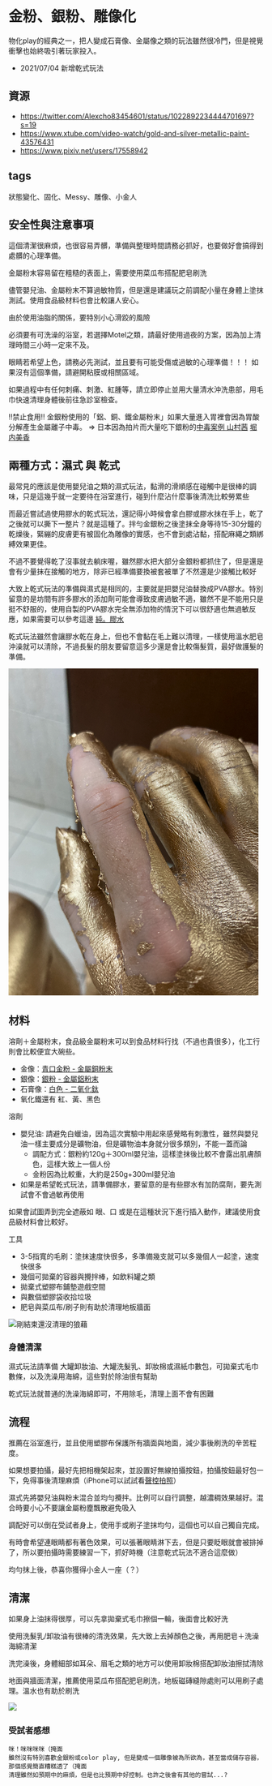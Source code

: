 金粉、銀粉、雕像化
====
物化play的經典之一，把人變成石膏像、金屬像之類的玩法雖然很冷門，但是視覺衝擊也始終吸引著玩家投入。

* 2021/07/04 新增乾式玩法

## 資源
* <https://twitter.com/Alexcho83454601/status/1022892234444701697?s=19>
* <https://www.xtube.com/video-watch/gold-and-silver-metallic-paint-43576431>
* <https://www.pixiv.net/users/17558942>

## tags
狀態變化、固化、Messy、雕像、小金人


## 安全性與注意事項
這個清潔很麻煩，也很容易弄髒，準備與整理時間請務必抓好，也要做好會搞得到處髒的心理準備。

金屬粉末容易留在粗糙的表面上，需要使用菜瓜布搭配肥皂刷洗

儘管嬰兒油、金屬粉末不算過敏物質，但是還是建議玩之前調配小量在身體上塗抹測試。使用食品級材料也會比較讓人安心。

由於使用油脂的關係，要特別小心滑跤的風險

必須要有可洗澡的浴室，若選擇Motel之類，請最好使用過夜的方案，因為加上清理時間三小時一定來不及。

眼睛若希望上色，請務必先測試，並且要有可能受傷或過敏的心理準備！！！ 如果沒有這個準備，請避開粘膜或相關區域。

如果過程中有任何刺痛、刺激、紅腫等，請立即停止並用大量清水沖洗患部，用毛巾快速清理身體後前往急診室檢查。

!!禁止食用!! 金銀粉使用的「鋁、銅、鐵金屬粉末」如果大量進入胃裡會因為胃酸分解產生金屬離子中毒。 => 日本因為拍片而大量吃下銀粉的[中毒案例 山村茜](https://twitter.com/akane_informa/status/1651404397484867584?s=20) [堀内美香](https://twitter.com/horiutimikako/status/1651188150327455745)


## 兩種方式：濕式 與 乾式
最常見的應該是使用嬰兒油之類的濕式玩法，黏滑的滑順感在碰觸中是很棒的調味，只是這幾乎就一定要待在浴室進行，碰到什麼沾什麼事後清洗比較勞累些

而最近嘗試過使用膠水的乾式玩法，還記得小時候會拿白膠或膠水抹在手上，乾了之後就可以撕下一整片？就是這種了。拌勻金銀粉之後塗抹全身等待15-30分鐘的乾燥後，緊繃的皮膚更有被固化為雕像的實感，也不會到處沾黏，搭配麻繩之類綁縛效果更佳。

不過不要覺得乾了沒事就去躺床喔，雖然膠水把大部分金銀粉都抓住了，但是還是會有少量抹在接觸的地方，除非已經準備要換被套被單了不然還是少接觸比較好

大致上乾式玩法的準備與濕式是相同的，主要就是把嬰兒油替換成PVA膠水。特別留意的是坊間有許多膠水的添加劑可能會導致皮膚過敏不適，雖然不是不能用只是挺不舒服的，使用自製的PVA膠水完全無添加物的情況下可以很舒適也無過敏反應，如果需要可以參考這邊 [純。膠水](http://stickysli.me/shop.html#pva-glue)

乾式玩法雖然會讓膠水乾在身上，但也不會黏在毛上難以清理，一樣使用溫水肥皂沖澡就可以清除，不過長髮的朋友要留意這多少還是會比較傷髮質，最好做護髮的準備。

![乾式凝固於皮膚上、與剝落的效果](imgs/silver_state_dry.png)

## 材料
溶劑＋金屬粉末，食品級金屬粉末可以到食品材料行找（不過也貴很多），化工行則會比較便宜大碗些。
- 金像：[青口金粉 - 金屬銅粉末](https://shop.dechemical.com.tw/product.php?pid_for_show=6403&category_sn=516)
- 銀像：[銀粉 - 金屬鋁粉末](https://shop.dechemical.com.tw/product.php?pid_for_show=4036)
- 石膏像：[白色 - 二氧化鈦](https://shop.dechemical.com.tw/product.php?pid_for_show=3593)
- 氧化鐵還有 紅、黃、黑色

溶劑
- 嬰兒油: 請避免白蠟油，因為這次實驗中用起來感覺略有刺激性，雖然與嬰兒油一樣主要成分是礦物油，但是礦物油本身就分很多類別，不能一蓋而論
  - 調配方式：銀粉約120g＋300ml嬰兒油，這樣塗抹後比較不會露出肌膚顏色，這樣大致上一個人份
  - 金粉因為比較重，大約是250g+300ml嬰兒油
- 如果是希望乾式玩法，請準備膠水，要留意的是有些膠水有加防腐劑，要先測試會不會過敏再使用

如果會試圖弄到完全遮蔽如 眼、口 或是在這種狀況下進行插入動作，建議使用食品級材料會比較好。

工具
- 3-5指寬的毛刷：塗抹速度快很多，多準備幾支就可以多幾個人一起塗，速度快很多
- 幾個可拋棄的容器與攪拌棒，如飲料罐之類
- 拋棄式塑膠布鋪墊遊戲空間
- 與數個塑膠袋收拾垃圾
- 肥皂與菜瓜布/刷子則有助於清理地板牆面

![剛結束還沒清理的狼藉](img/silver_state_clean.png)

### 身體清潔
濕式玩法請準備 大罐卸妝油、大罐洗髮乳、卸妝棉或濕紙巾數包，可拋棄式毛巾數條，以及洗澡用海綿，這些對於除油很有幫助

乾式玩法就普通的洗澡海綿即可，不用除毛，清理上面不會有困難

## 流程
推薦在浴室進行，並且使用塑膠布保護所有牆面與地面，減少事後刷洗的辛苦程度。

如果想要拍攝，最好先把相機架起來，並設置好無線拍攝按鈕，拍攝按鈕最好包一下，免得事後清理麻煩（iPhone可以試試看[聲控拍照](https://www.dcard.tw/f/apple/p/234126093)）

濕式先將嬰兒油與粉末混合並均勻攪拌。比例可以自行調整，越濃稠效果越好。混合時要小心不要讓金屬粉塵飄散避免吸入

調配好可以倒在受試者身上，使用手或刷子塗抹均勻，這個也可以自己獨自完成。

有時會希望連眼睛都有著色效果，可以張著眼睛淋下去，但是只要眨眼就會被排掉了，所以要拍攝時需要練習一下，抓好時機（注意乾式玩法不適合這麼做）

均勻抹上後，恭喜你獲得小金人一座（？）


## 清潔
如果身上油抹得很厚，可以先拿拋棄式毛巾擦個一輪，後面會比較好洗

使用洗髮乳/卸妝油有很棒的清洗效果，先大致上去掉顏色之後，再用肥皂＋洗澡海綿清潔

洗完澡後，身體細部如耳朵、眉毛之類的地方可以使用卸妝棉搭配卸妝油擦拭清除

地面與牆面清潔，推薦使用菜瓜布搭配肥皂刷洗，地板磁磚縫隙處則可以用刷子處理。溫水也有助於刷洗

![](imgs/silver_state.png)

### 受試者感想
```
咪！咪咪咪咪（掩面
雖然沒有特別喜歡金銀粉或color play, 但是變成一個雕像被為所欲為，甚至當成儲存容器，那個感覺簡直糟糕透了（掩面
清理雖然如預期中的麻煩，但是也比預期中好控制。也許之後會有其他的嘗試...?
```